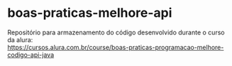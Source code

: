 # boas-praticas-melhore-api
Repositório para armazenamento do código desenvolvido durante o curso da alura: <br>
https://cursos.alura.com.br/course/boas-praticas-programacao-melhore-codigo-api-java
